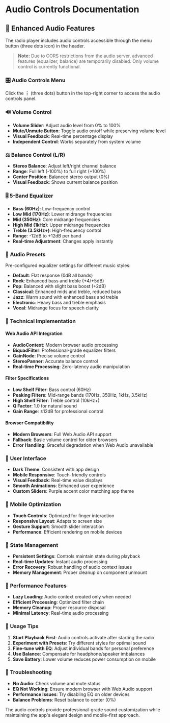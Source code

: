 # Audio Controls Documentation

## 🎵 Enhanced Audio Features

The radio player includes audio controls accessible through the menu button (three dots icon) in the header.

> **Note:** Due to CORS restrictions from the audio server, advanced features (equalizer, balance) are temporarily disabled. Only volume control is currently functional.

### 🎛️ **Audio Controls Menu**

Click the **⋮** (three dots) button in the top-right corner to access the audio controls panel.

### 🔊 **Volume Control**
- **Volume Slider**: Adjust audio level from 0% to 100%
- **Mute/Unmute Button**: Toggle audio on/off while preserving volume level
- **Visual Feedback**: Real-time percentage display
- **Independent Control**: Works separately from system volume

### ⚖️ **Balance Control (L/R)**
- **Stereo Balance**: Adjust left/right channel balance
- **Range**: Full left (-100%) to full right (+100%)
- **Center Position**: Balanced stereo output (0%)
- **Visual Feedback**: Shows current balance position

### 🎚️ **5-Band Equalizer**
- **Bass (60Hz)**: Low-frequency control
- **Low Mid (170Hz)**: Lower midrange frequencies
- **Mid (350Hz)**: Core midrange frequencies  
- **High Mid (1kHz)**: Upper midrange frequencies
- **Treble (3.5kHz+)**: High-frequency control
- **Range**: -12dB to +12dB per band
- **Real-time Adjustment**: Changes apply instantly

### 🎼 **Audio Presets**
Pre-configured equalizer settings for different music styles:

- **Default**: Flat response (0dB all bands)
- **Rock**: Enhanced bass and treble (+4/+5dB)
- **Pop**: Balanced with slight bass boost (+2dB)
- **Classical**: Enhanced mids and treble, reduced bass
- **Jazz**: Warm sound with enhanced bass and treble
- **Electronic**: Heavy bass and treble emphasis
- **Vocal**: Midrange focus for speech clarity

### 🔧 **Technical Implementation**

#### Web Audio API Integration
- **AudioContext**: Modern browser audio processing
- **BiquadFilter**: Professional-grade equalizer filters
- **GainNode**: Precise volume control
- **StereoPanner**: Accurate balance control
- **Real-time Processing**: Zero-latency audio manipulation

#### Filter Specifications
- **Low Shelf Filter**: Bass control (60Hz)
- **Peaking Filters**: Mid-range bands (170Hz, 350Hz, 1kHz, 3.5kHz)
- **High Shelf Filter**: Treble control (10kHz+)
- **Q Factor**: 1.0 for natural sound
- **Gain Range**: ±12dB for professional control

#### Browser Compatibility
- **Modern Browsers**: Full Web Audio API support
- **Fallback**: Basic volume control for older browsers
- **Error Handling**: Graceful degradation when Web Audio unavailable

### 🎨 **User Interface**
- **Dark Theme**: Consistent with app design
- **Mobile Responsive**: Touch-friendly controls
- **Visual Feedback**: Real-time value displays
- **Smooth Animations**: Enhanced user experience
- **Custom Sliders**: Purple accent color matching app theme

### 📱 **Mobile Optimization**
- **Touch Controls**: Optimized for finger interaction
- **Responsive Layout**: Adapts to screen size
- **Gesture Support**: Smooth slider interaction
- **Performance**: Efficient rendering on mobile devices

### 🔄 **State Management**
- **Persistent Settings**: Controls maintain state during playback
- **Real-time Updates**: Instant audio processing
- **Error Recovery**: Robust handling of audio context issues
- **Memory Management**: Proper cleanup on component unmount

### 🚀 **Performance Features**
- **Lazy Loading**: Audio context created only when needed
- **Efficient Processing**: Optimized filter chain
- **Memory Cleanup**: Proper resource disposal
- **Minimal Latency**: Real-time audio processing

### 🎯 **Usage Tips**
1. **Start Playback First**: Audio controls activate after starting the radio
2. **Experiment with Presets**: Try different styles for optimal sound
3. **Fine-tune with EQ**: Adjust individual bands for personal preference
4. **Use Balance**: Compensate for headphone/speaker imbalances
5. **Save Battery**: Lower volume reduces power consumption on mobile

### 🔧 **Troubleshooting**
- **No Audio**: Check volume and mute status
- **EQ Not Working**: Ensure modern browser with Web Audio support
- **Performance Issues**: Try disabling EQ on older devices
- **Balance Problems**: Reset balance to center (0%)

The audio controls provide professional-grade sound customization while maintaining the app's elegant design and mobile-first approach.
